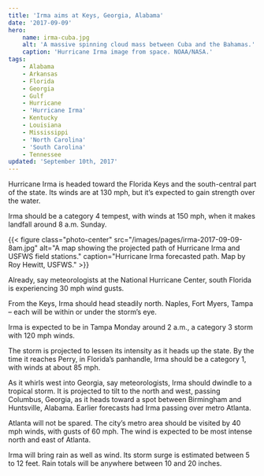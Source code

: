 ```yaml
---
title: 'Irma aims at Keys, Georgia, Alabama'
date: '2017-09-09'
hero:
    name: irma-cuba.jpg
    alt: 'A massive spinning cloud mass between Cuba and the Bahamas.'
    caption: 'Hurricane Irma image from space. NOAA/NASA.'
tags:
    - Alabama
    - Arkansas
    - Florida
    - Georgia
    - Gulf
    - Hurricane
    - 'Hurricane Irma'
    - Kentucky
    - Louisiana
    - Mississippi
    - 'North Carolina'
    - 'South Carolina'
    - Tennessee
updated: 'September 10th, 2017'
---
```


Hurricane Irma is headed toward the Florida Keys and the south-central part of the state. Its winds are at 130 mph, but it’s expected to gain strength over the water.
 
Irma should be a category 4 tempest, with winds at 150 mph,  when it makes landfall around 8 a.m. Sunday.

{{< figure class="photo-center" src="/images/pages/irma-2017-09-09-8am.jpg" alt="A map showing the projected path of Hurricane Irma and USFWS field stations." caption="Hurricane Irma forecasted path. Map by Roy Hewitt, USFWS." >}}
 
Already, say meteorologists at the National Hurricane Center, south Florida is experiencing 30 mph wind gusts.
 
From the Keys, Irma should head steadily north. Naples, Fort Myers, Tampa – each will be within or under the storm’s eye.
 
Irma is expected to be in Tampa Monday around 2 a.m., a category 3 storm with 120 mph winds.
 
The storm is projected to lessen its intensity as it heads up the state. By the time it reaches Perry, in Florida’s panhandle, Irma should be a category 1, with winds at about 85 mph.
 
As it whirls west into Georgia, say meteorologists, Irma should dwindle to a tropical storm. It is projected to tilt to the north and west, passing Columbus, Georgia, as it heads toward a spot between Birmingham and Huntsville, Alabama. Earlier forecasts had Irma passing over metro Atlanta.
 
Atlanta will not be spared. The city’s metro area should be visited by 40 mph winds, with gusts of 60 mph. The wind is expected to be most intense north and east of Atlanta.
 
Irma will bring rain as well as wind. Its storm surge is estimated between 5 to 12 feet. Rain totals will be anywhere between 10 and 20 inches.
